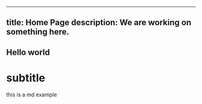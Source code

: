 ----
title: Home Page
description:  We are working on something here.
---

## Hello world
# subtitle

this is a md example
